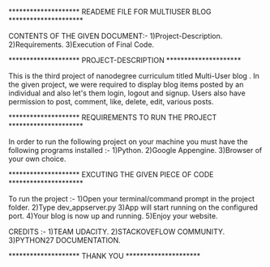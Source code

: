 ********************   READEME FILE FOR MULTIUSER BLOG   *********************


CONTENTS OF THE GIVEN DOCUMENT:-
  1)Project-Description.
  2)Requirements.
  3)Execution of Final Code.



********************   PROJECT-DESCRIPTION   *********************


This is the third project of nanodegree curriculum titled Multi-User blog .
In the given project, we were required to display blog items posted by an individual and also let's them login, logout and signup.
Users also have permission to post, comment, like, delete, edit, various posts.



********************   REQUIREMENTS TO RUN THE PROJECT   *********************


In order to run the following project on your machine you must have the following programs installed :-
  1)Python.
  2)Google Appengine.
  3)Browser of your own choice.



********************   EXCUTING THE GIVEN PIECE OF CODE *********************


To run the project :-
  1)Open your terminal/command prompt in the project folder.
  2)Type dev_appserver.py
  3)App will start running on the configured port.
  4)Your blog is now up and running.
  5)Enjoy your website.

CREDITS :-
1)TEAM UDACITY.
2)STACKOVEFLOW COMMUNITY.
3)PYTHON27 DOCUMENTATION.


********************   THANK YOU *********************
